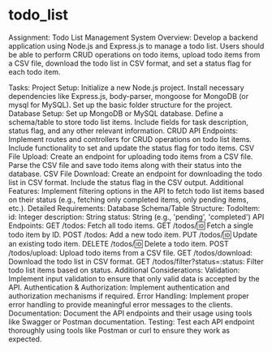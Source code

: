 # todo_list

Assignment: Todo List Management System
Overview:
Develop a backend application using Node.js and Express.js to manage a todo list. Users should be able to perform CRUD operations on todo items, upload todo items from a CSV file, download the todo list in CSV format, and set a status flag for each todo item.

Tasks:
Project Setup:
Initialize a new Node.js project.
Install necessary dependencies like Express.js, body-parser, mongoose for MongoDB (or mysql for MySQL).
Set up the basic folder structure for the project.
Database Setup:
Set up MongoDB or MySQL database.
Define a schema/table to store todo list items. Include fields for task description, status flag, and any other relevant information.
CRUD API Endpoints:
Implement routes and controllers for CRUD operations on todo list items.
Include functionality to set and update the status flag for todo items.
CSV File Upload:
Create an endpoint for uploading todo items from a CSV file.
Parse the CSV file and save todo items along with their status into the database.
CSV File Download:
Create an endpoint for downloading the todo list in CSV format.
Include the status flag in the CSV output.
Additional Features:
Implement filtering options in the API to fetch todo list items based on their status (e.g., fetching only completed items, only pending items, etc.).
Detailed Requirements:
Database Schema/Table Structure:
TodoItem:
id: Integer
description: String
status: String (e.g., 'pending', 'completed')
API Endpoints:
GET /todos: Fetch all todo items.
GET /todos/:id: Fetch a single todo item by ID.
POST /todos: Add a new todo item.
PUT /todos/:id: Update an existing todo item.
DELETE /todos/:id: Delete a todo item.
POST /todos/upload: Upload todo items from a CSV file.
GET /todos/download: Download the todo list in CSV format.
GET /todos/filter?status=:status: Filter todo list items based on status.
Additional Considerations:
Validation: Implement input validation to ensure that only valid data is accepted by the API.
Authentication & Authorization: Implement authentication and authorization mechanisms if required.
Error Handling: Implement proper error handling to provide meaningful error messages to the clients.
Documentation: Document the API endpoints and their usage using tools like Swagger or Postman documentation.
Testing: Test each API endpoint thoroughly using tools like Postman or curl to ensure they work as expected.
